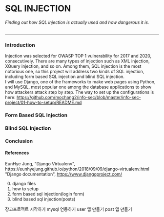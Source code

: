 # SQL INJECTION
###### Finding out how SQL injection is actually used and how dangerous it is.
------------------

### Introduction
Injection was selected for OWASP TOP 1 vulnerability for 2017 and 2020, consecutively. There are many types of injection such as XML injection, XQuery injection, and so on. Among them, SQL injection is the most notorious one, so this project will address two kinds of SQL injection, including form based SQL injection and blind SQL injection.  
I will use Django, one of the frameworks to make web pages using Python, and MySQL, most popular one among the database applications to show how attackers attack step by step. The way to set up the configurations is here: <https://github.com/mochang2/info-sec/blob/master/info-sec-project/01-how-to-setup/README.md>

### Form Based SQL Injection

### Blind SQL Injection

### Conclusion

#### References
EunHye Jung, "Django Virtualenv", https\://eunhyejung.github.io/python/2018/09/09/django-virtualenv.html  
"Django documentation", https://www.djangoproject.com/


00. django files
01. how to setup
02. form based sql injection(login form)
03. blind based sql injection(posts)


장고프로젝트 시작하기
mysql 연동하기
user 앱 만들기
post 앱 만들기
